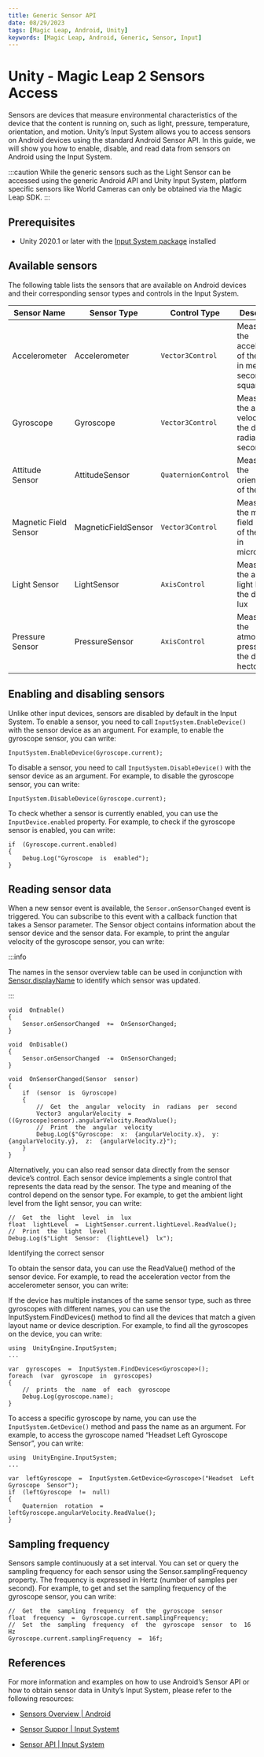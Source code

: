 ```yaml
---
title: Generic Sensor API
date: 08/29/2023
tags: [Magic Leap, Android, Unity]
keywords: [Magic Leap, Android, Generic, Sensor, Input]
---
```


# Unity - Magic Leap 2 Sensors Access

Sensors are devices that measure environmental characteristics of the device that the content is running on, such as light, pressure, temperature, orientation, and motion. Unity’s Input System allows you to access sensors on Android devices using the standard Android Sensor API. In this guide, we will show you how to enable, disable, and read data from sensors on Android using the Input System.


:::caution
While the generic sensors such as the Light Sensor can be accessed using the generic Android API and Unity Input System, platform specific sensors like World Cameras can only be obtained via the Magic Leap SDK.
:::


## Prerequisites

- Unity 2020.1 or later with the [Input System package](https://docs.unity3d.com/Packages/com.unity.inputsystem@1.7/manual/index.html) installed

  

## Available sensors

The following table lists the sensors that are available on Android devices and their corresponding sensor types and controls in the Input System.

  

|**Sensor Name**|**Sensor Type**|**Control Type**|**Description**|
|---|---|---|---|
|Accelerometer|Accelerometer|`Vector3Control`|Measures the acceleration of the device in meters per second squared|
|Gyroscope|Gyroscope|`Vector3Control`|Measures the angular velocity of the device in radians per second|
|Attitude Sensor|AttitudeSensor|`QuaternionControl`|Measures the orientation of the device|
|Magnetic Field Sensor|MagneticFieldSensor|`Vector3Control`|Measures the magnetic field strength of the device in microteslas|
|Light Sensor| LightSensor |`AxisControl`|Measures the ambient light level of the device in lux|
|Pressure Sensor| PressureSensor |`AxisControl` |Measures the atmospheric pressure of the device in hectopascals|


## Enabling and disabling sensors

Unlike other input devices, sensors are disabled by default in the Input System. To enable a sensor, you need to call `InputSystem.EnableDevice()` with the sensor device as an argument. For example, to enable the gyroscope sensor, you can write:
```
InputSystem.EnableDevice(Gyroscope.current);
```
  

To disable a sensor, you need to call `InputSystem.DisableDevice()` with the sensor device as an argument. For example, to disable the gyroscope sensor, you can write:
```
InputSystem.DisableDevice(Gyroscope.current);
```
  

To check whether a sensor is currently enabled, you can use the `InputDevice.enabled` property. For example, to check if the gyroscope sensor is enabled, you can write:
```
if  (Gyroscope.current.enabled)
{
	Debug.Log("Gyroscope  is  enabled");
}
```
  

## Reading sensor data

When a new sensor event is available, the `Sensor.onSensorChanged` event is triggered. You can subscribe to this event with a callback function that takes a Sensor parameter. The Sensor object contains information about the sensor device and the sensor data. For example, to print the angular velocity of the gyroscope sensor, you can write:

:::info

The names in the sensor overview table can be used in conjunction with [Sensor.displayName](https://docs.unity3d.com/Packages/com.unity.inputsystem@1.0/api/UnityEngine.InputSystem.InputControl.html#UnityEngine_InputSystem_InputControl_displayName) to identify which sensor was updated.

:::

  
```
void  OnEnable()
{
	Sensor.onSensorChanged  +=  OnSensorChanged;
}

void  OnDisable()
{
	Sensor.onSensorChanged  -=  OnSensorChanged;
}

void  OnSensorChanged(Sensor  sensor)
{
	if  (sensor  is  Gyroscope)
	{
		//  Get  the  angular  velocity  in  radians  per  second
		Vector3  angularVelocity  =  ((Gyroscope)sensor).angularVelocity.ReadValue();
		//  Print  the  angular  velocity
		Debug.Log($"Gyroscope:  x:  {angularVelocity.x},  y:  {angularVelocity.y},  z:  {angularVelocity.z}");
	}
}
```

Alternatively, you can also read sensor data directly from the sensor device’s control. Each sensor device implements a single control that represents the data read by the sensor. The type and meaning of the control depend on the sensor type. For example, to get the ambient light level from the light sensor, you can write:
```
//  Get  the  light  level  in  lux
float  lightLevel  =  LightSensor.current.lightLevel.ReadValue();
//  Print  the  light  level
Debug.Log($"Light  Sensor:  {lightLevel}  lx");
```
  
Identifying the correct sensor

To obtain the sensor data, you can use the ReadValue() method of the sensor device. For example, to read the acceleration vector from the accelerometer sensor, you can write:

If the device has multiple instances of the same sensor type, such as three gyroscopes with different names, you can use the InputSystem.FindDevices() method to find all the devices that match a given layout name or device description. For example, to find all the gyroscopes on the device, you can write:
```
using  UnityEngine.InputSystem;
...

var  gyroscopes  =  InputSystem.FindDevices<Gyroscope>();
foreach  (var  gyroscope  in  gyroscopes)
{
	//  prints  the  name  of  each  gyroscope
	Debug.Log(gyroscope.name);  
}
```
  

To access a specific gyroscope by name, you can use the `InputSystem.GetDevice()` method and pass the name as an argument. For example, to access the gyroscope named “Headset Left Gyroscope Sensor”, you can write:
```
using  UnityEngine.InputSystem;
...

var  leftGyroscope  =  InputSystem.GetDevice<Gyroscope>("Headset  Left  Gyroscope  Sensor");
if  (leftGyroscope  !=  null)
{
	Quaternion  rotation  =  leftGyroscope.angularVelocity.ReadValue();
}
```


## Sampling frequency

Sensors sample continuously at a set interval. You can set or query the sampling frequency for each sensor using the Sensor.samplingFrequency property. The frequency is expressed in Hertz (number of samples per second). For example, to get and set the sampling frequency of the gyroscope sensor, you can write:
```
//  Get  the  sampling  frequency  of  the  gyroscope  sensor
float  frequency  =  Gyroscope.current.samplingFrequency;
//  Set  the  sampling  frequency  of  the  gyroscope  sensor  to  16  Hz
Gyroscope.current.samplingFrequency  =  16f;
```
  

## References

For more information and examples on how to use Android’s Sensor API or how to obtain sensor data in Unity’s Input System, please refer to the following resources:

-   [Sensors Overview | Android](https://developer.android.com/guide/topics/sensors/sensors_overview)
    
-   [Sensor Suppor | Input Systemt](https://docs.unity3d.com/Packages/com.unity.inputsystem@1.7/manual/Sensors.html)
    
-   [Sensor API | Input System](https://docs.unity3d.com/Packages/com.unity.inputsystem@1.7/api/UnityEngine.InputSystem.Sensor.html)
